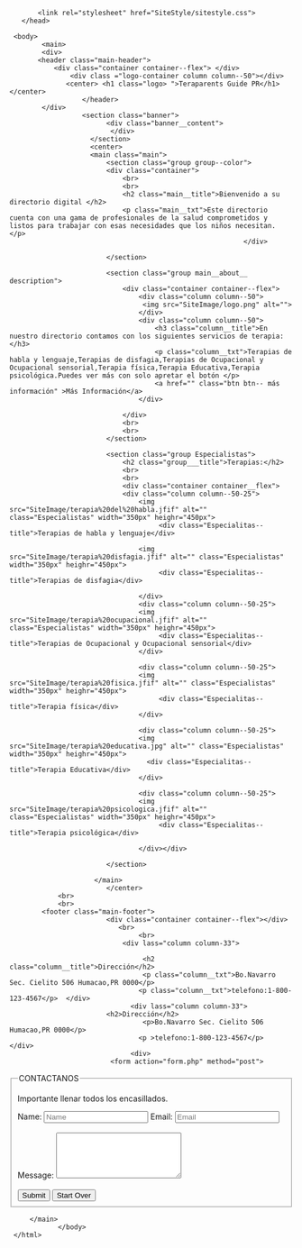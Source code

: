 <!DOCTYPE html>
 <html lang="es"> 
       <head>   
            <title>Teraparents Guide PR</title> 
           <meta charset="utf-8">
           
           <link rel="stylesheet" href="SiteStyle/sitestyle.css">
       </head> 
                                  
     <body>
            <main>
            <div>
           <header class="main-header">
               <div class="container container--flex"> </div>
                   <div class ="logo-container column column--50"></div> 
                  <center> <h1 class="logo> ">Teraparents Guide PR</h1></center>
                      </header>
            </div>
                      <section class="banner">
                            <div class="banner__content">
                             </div>
                        </section> 
                        <center>
                        <main class="main">
                            <section class="group group--color">
                            <div class="container">
                                <br>
                                <br>
                                <h2 class="main__title">Bienvenido a su directorio digital </h2>
                                <p class="main__txt">Este directorio cuenta con una gama de profesionales de la salud comprometidos y listos para trabajar con esas necesidades que los niños necesitan. </p>
                                                              </div> 
                                 
                            </section>
                            
                            <section class="group main__about__ description">
                                <div class="container container--flex">
                                    <div class="column column--50">
                                     <img src="SiteImage/logo.png" alt="">   
                                    </div>
                                    <div class="column column--50">
                                        <h3 class="column__title">En nuestro directorio contamos con los siguientes servicios de terapia:</h3> 
                                        <p class="column__txt">Terapias de habla y lenguaje,Terapias de disfagia,Terapias de Ocupacional y Ocupacional sensorial,Terapia física,Terapia Educativa,Terapia psicológica.Puedes ver más con solo apretar el botón </p>
                                        <a href="" class="btn btn-- más información" >Más Información</a>
                                    </div>
                                                            
                                </div>
                                <br>
                                <br>
                            </section>
                                                    
                            <section class="group Especialistas">
                                <h2 class="group___title">Terapias:</h2>
                                <br>
                                <br>
                                <div class="container container__flex">
                                <div class="column column--50-25">
                                    <img src="SiteImage/terapia%20del%20habla.jfif" alt="" class="Especialistas" width="350px" heighr="450px">
                                         <div class="Especialitas--title">Terapias de habla y lenguaje</div>
                                    
                                    <img src="SiteImage/terapia%20disfagia.jfif" alt="" class="Especialistas" width="350px" heighr="450px">
                                         <div class="Especialitas--title">Terapias de disfagia</div>
                                    
                                    </div>
                                    <div class="column column--50-25">
                                    <img src="SiteImage/terapia%20ocupacional.jfif" alt="" class="Especialistas" width="350px" heighr="450px">
                                         <div class="Especialitas--title">Terapias de Ocupacional y Ocupacional sensorial</div>
                                    </div>
                                    
                                    <div class="column column--50-25">
                                    <img src="SiteImage/terapia%20fisica.jfif" alt="" class="Especialistas" width="350px" heighr="450px">
                                         <div class="Especialitas--title">Terapia física</div>
                                    </div>
                                        
                                    <div class="column column--50-25">
                                    <img src="SiteImage/terapia%20educativa.jpg" alt="" class="Especialistas" width="350px" heighr="450px">
                                      <div class="Especialitas--title">Terapia Educativa</div>
                                    </div>
                                    
                                    <div class="column column--50-25">
                                    <img src="SiteImage/terapia%20psicologica.jfif" alt="" class="Especialistas" width="350px" heighr="450px">
                                         <div class="Especialitas--title">Terapia psicológica</div>
                                        
                                    </div></div>
                                                                                  
                            </section>
                               
                         </main>
                            </center>
                <br>
                <br>
            <footer class="main-footer">
                            <div class="container container--flex"></div>
                               <br>               
                                    <br>
                                <div lass="column column-33">
                                    
                                     <h2 class="column__title">Dirección</h2>
                                     <p class="column__txt">Bo.Navarro Sec. Cielito 506 Humacao,PR 0000</p>
                                    <p class="column__txt">telefono:1-800-123-4567</p>  </div>
                                  <div lass="column column-33"> 
                            <h2>Dirección</h2>
                                     <p>Bo.Navarro Sec. Cielito 506 Humacao,PR 0000</p>
                                    <p >telefono:1-800-123-4567</p>  </div>
                                  <div> 
                             <form action="form.php" method="post">
   <fieldset> 
    <legend> CONTACTANOS</legend>
    <P>Importante llenar todos los encasillados.</P>
    <label id="name">Name: </label>
    <input type="text" name="Name" placeholder="Name">
    <label id="Email">Email:</label>
     <input type="text" name="Email" placeholder="Email">
       <br>
       <br>
    <label id="comments">Message:</label>
         <textarea cols="25" rows="5" name=required></textarea>
       <br>
       <br>
        <input type="button" value="Submit">
     <input type="button" value="Start Over">  
       </fieldset></form>
                </div>    
             </footer>
                
         </main>
                </body>
     </html>
                
